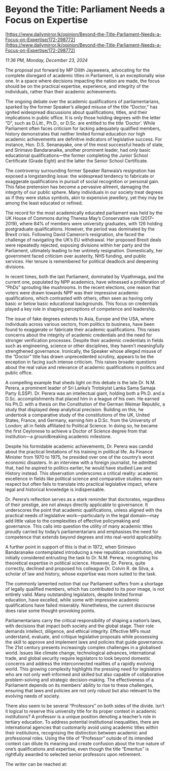 # Beyond the Title: Parliament Needs a Focus on Expertise

[https://www.dailymirror.lk/opinion/Beyond-the-Title-Parliament-Needs-a-Focus-on-Expertise/172-298772](https://www.dailymirror.lk/opinion/Beyond-the-Title-Parliament-Needs-a-Focus-on-Expertise/172-298772)

*11:36 PM, Monday, December 23, 2024*

The proposal put forward by MP Dilith Jayaweera, advocating for the complete disregard of academic titles in Parliament, is an exceptionally wise one. In a space where decisions impacting the nation are made, the focus should be on the practical expertise, experience, and integrity of the individuals, rather than their academic achievements.

The ongoing debate over the academic qualifications of parliamentarians, sparked by the former Speaker’s alleged misuse of the title “Doctor,” has ignited widespread discussions about qualifications, titles, and their implications in public office. It is only those holding degrees with the letter “D”, such as D.Litt., Ph.D., or D.Sc. are entitled to the title ‘Doctor’. While Parliament often faces criticism for lacking adequately qualified members, history demonstrates that neither limited formal education nor high academic achievements are definitive indicators of legislative success. For instance, Hon. D.S. Senanayake, one of the most successful heads of state, and Sirimavo Bandaranaike, another prominent leader, had only basic educational qualifications—the former completing the Junior School Certificate (Grade Eight) and the latter the Senior School Certificate.

The controversy surrounding former Speaker Ranwala’s resignation has exposed a longstanding issue: the widespread tendency to fabricate or exaggerate qualifications in pursuit of social recognition or personal gain. This false pretension has become a pervasive ailment, damaging the integrity of our public sphere. Many individuals in our society treat degrees as if they were status symbols, akin to expensive jewellery, yet they may be among the least educated or refined.

The record for the most academically educated parliament was held by the UK House of Commons during Theresa May’s Conservative rule (2017–2019), where 84% of members were university graduates, with 126 holding postgraduate qualifications. However, the period was dominated by the Brexit crisis. Following David Cameron’s resignation, she faced the challenge of navigating the UK’s EU withdrawal. Her proposed Brexit deals were repeatedly rejected, exposing divisions within her party and the Parliament, ultimately leading to her untimely resignation. Domestically, her government faced criticism over austerity, NHS funding, and public services. Her tenure is remembered for political deadlock and deepening divisions.

In recent times, both the last Parliament, dominated by Viyathmaga, and the current one, populated by NPP academics, have witnessed a proliferation of “PhDs” sprouting like mushrooms. In the recent elections, one reason that voters were drawn towards NPP was their impressive academic qualifications, which contrasted with others, often seen as having only basic or below basic educational backgrounds. This focus on credentials played a key role in shaping perceptions of competence and leadership.

The issue of fake degrees extends to Asia, Europe and the USA, where individuals across various sectors, from politics to business, have been found to exaggerate or fabricate their academic qualifications. This raises concerns about the integrity of academic credentials and the need for stronger verification processes. Despite their academic credentials in fields such as engineering, science or other disciplines, they haven’t meaningfully strengthened governance. Ironically, the Speaker whose alleged misuse of the “Doctor” title has drawn unprecedented scrutiny, appears to be the exception in facing such intense criticism. This raises broader questions about the real value and relevance of academic qualifications in politics and public office.

A compelling example that sheds light on this debate is the late Dr. N.M. Perera, a prominent leader of Sri Lanka’s Trotskyist Lanka Sama Samaja Party (LSSP). Dr. Perera was an intellectual giant, holding both a Ph.D. and a D.Sc. accomplishments that placed him in a league of his own. He earned his Ph.D. with a thesis on the Constitution of the German Weimar Republic, a study that displayed deep analytical precision. Building on this, he undertook a comparative study of the constitutions of the UK, United States, France, and Germany, earning him a D.Sc. from the University of London; all in fields affiliated to Political Science. In doing so, he became the first Ceylonese to achieve a Doctor of Science degree from that institution—a groundbreaking academic milestone.

Despite his formidable academic achievements, Dr. Perera was candid about the practical limitations of his training in political life. As Finance Minister from 1970 to 1975, he presided over one of the country’s worst economic disasters. In an interview with a foreign journalist, he admitted that, had he aspired to politics earlier, he would have studied Law and History instead. This observation underscores a critical reality: academic excellence in fields like political science and comparative studies may earn respect but often fails to translate into practical legislative impact, where legal and historical knowledge is indispensable.

Dr. Perera’s reflection serves as a stark reminder that doctorates, regardless of their prestige, are not always directly applicable to governance. It underscores the point that academic qualifications, unless aligned with the practical needs of legislative work—particularly in the legal domain—may add little value to the complexities of effective policymaking and governance. This calls into question the utility of many academic titles proudly carried by today’s parliamentarians and emphasises the need for competence that extends beyond degrees and into real-world applicability.

A further point in support of this is that in 1972, when Sirimavo Bandaranaike contemplated introducing a new republican constitution, she initially considered entrusting the task to Dr. N.M. Perera, recognising his theoretical expertise in political science. However, Dr. Perera, quite correctly, declined and proposed his colleague Dr. Colvin R. de Silva, a scholar of law and history, whose expertise was more suited to the task.

The commonly lamented notion that our Parliament suffers from a shortage of legally qualified members, which has contributed to its poor image, is not entirely valid. Many outstanding legislators, despite limited formal education, have excelled, while some with impressive academic qualifications have failed miserably. Nonetheless, the current discourse does raise some thought-provoking points.

Parliamentarians carry the critical responsibility of shaping a nation’s laws, with decisions that impact both society and the global stage. Their role demands intellect, diligence, and ethical integrity. Effective MPs must understand, evaluate, and critique legislative proposals while possessing the skill to approve and implement laws and policies that guide governance. The 21st century presents increasingly complex challenges in a globalised world. Issues like climate change, technological advances, international trade, and global security require legislators to look beyond domestic concerns and address the interconnected realities of a rapidly evolving world. This growing complexity highlights the pressing need for legislators who are not only well-informed and skilled but also capable of collaborative problem-solving and strategic decision-making. The effectiveness of a Parliament depends on its members’ ability to rise to these challenges, ensuring that laws and policies are not only robust but also relevant to the evolving needs of society.

There also seem to be several “Professors” on both sides of the divide. Isn’t it logical to reserve this university title for its proper context in academic institutions? A professor is a unique position denoting a teacher’s role in tertiary education. To address potential institutional inequalities, there are international agencies that customarily avoid using academic titles within their institutions, recognising the distinction between academic and professional roles. Using the title of “Professor” outside of its intended context can dilute its meaning and create confusion about the true nature of one’s qualifications and expertise, even though the title “Emeritus” is rightfully awarded to selected senior professors upon retirement.

The writer can be reached at:


